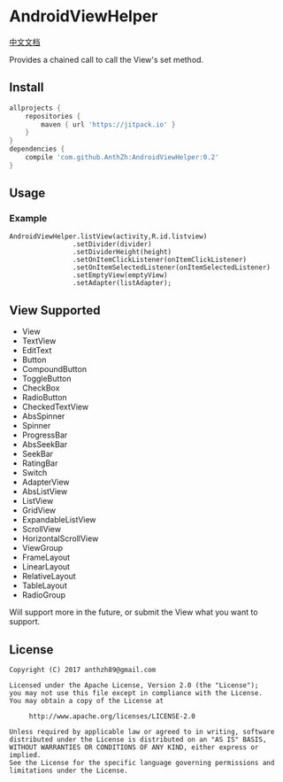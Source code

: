 # AndroidViewHelper

[中文文档](README-cn.md)

Provides a chained call to call the View's set method.

## Install
```gradle
allprojects {
    repositories {
        maven { url 'https://jitpack.io' }
    }
}
dependencies {
    compile 'com.github.AnthZh:AndroidViewHelper:0.2'
}
```
## Usage
### Example
```
AndroidViewHelper.listView(activity,R.id.listview)
                .setDivider(divider)
                .setDividerHeight(height)
                .setOnItemClickListener(onItemClickListener)
                .setOnItemSelectedListener(onItemSelectedListener)
                .setEmptyView(emptyView)
                .setAdapter(listAdapter);
```

## View Supported
* View
* TextView
* EditText
* Button
* CompoundButton
* ToggleButton
* CheckBox
* RadioButton
* CheckedTextView
* AbsSpinner
* Spinner
* ProgressBar
* AbsSeekBar
* SeekBar
* RatingBar
* Switch
* AdapterView
* AbsListView
* ListView
* GridView
* ExpandableListView
* ScrollView
* HorizontalScrollView
* ViewGroup
* FrameLayout
* LinearLayout
* RelativeLayout
* TableLayout
* RadioGroup

Will support more in the future, or submit the View what you want to support.

## License

	Copyright (C) 2017 anthzh89@gmail.com

	Licensed under the Apache License, Version 2.0 (the "License");
	you may not use this file except in compliance with the License.
	You may obtain a copy of the License at

	     http://www.apache.org/licenses/LICENSE-2.0

	Unless required by applicable law or agreed to in writing, software
	distributed under the License is distributed on an "AS IS" BASIS,
	WITHOUT WARRANTIES OR CONDITIONS OF ANY KIND, either express or implied.
	See the License for the specific language governing permissions and
	limitations under the License.
